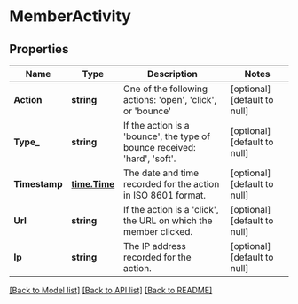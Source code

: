 # MemberActivity

## Properties
Name | Type | Description | Notes
------------ | ------------- | ------------- | -------------
**Action** | **string** | One of the following actions: &#x27;open&#x27;, &#x27;click&#x27;, or &#x27;bounce&#x27; | [optional] [default to null]
**Type_** | **string** | If the action is a &#x27;bounce&#x27;, the type of bounce received: &#x27;hard&#x27;, &#x27;soft&#x27;. | [optional] [default to null]
**Timestamp** | [**time.Time**](time.Time.md) | The date and time recorded for the action in ISO 8601 format. | [optional] [default to null]
**Url** | **string** | If the action is a &#x27;click&#x27;, the URL on which the member clicked. | [optional] [default to null]
**Ip** | **string** | The IP address recorded for the action. | [optional] [default to null]

[[Back to Model list]](../README.md#documentation-for-models) [[Back to API list]](../README.md#documentation-for-api-endpoints) [[Back to README]](../README.md)


